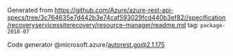 Generated from https://github.com/Azure/azure-rest-api-specs/tree/3c764635e7d442b3e74caf593029fcd440b3ef82//specification/recoveryservicessiterecovery/resource-manager/readme.md tag: `package-2018-07`

Code generator @microsoft.azure/autorest.go@2.1.175



